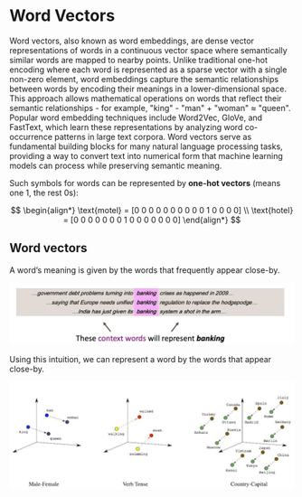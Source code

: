 # Word Vectors

Word vectors, also known as word embeddings, are dense vector representations of words in a continuous vector space where semantically similar words are mapped to nearby points. Unlike traditional one-hot encoding where each word is represented as a sparse vector with a single non-zero element, word embeddings capture the semantic relationships between words by encoding their meanings in a lower-dimensional space. This approach allows mathematical operations on words that reflect their semantic relationships - for example, "king" - "man" + "woman" ≈ "queen". Popular word embedding techniques include Word2Vec, GloVe, and FastText, which learn these representations by analyzing word co-occurrence patterns in large text corpora. Word vectors serve as fundamental building blocks for many natural language processing tasks, providing a way to convert text into numerical form that machine learning models can process while preserving semantic meaning.


Such symbols for words can be represented by **one-hot vectors** (means one 1, the rest 0s):

$$
\begin{align*}
\text{motel} = [0 0 0 0 0 0 0 0 0 0 1 0 0 0 0] \\
\text{hotel} = [0 0 0 0 0 0 0 1 0 0 0 0 0 0 0]
\end{align*}
$$

## Word vectors 

A word’s meaning is given by the words that frequently appear close-by.

![Word Vectors](./tf.assets/bank_vec.png)

Using this intuition, we can represent a word by the words that appear close-by.

![Word Vectors](./tf.assets/wordvec.png)

















